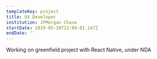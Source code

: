 ```yaml
---
templateKey: project
title: UX Developer
institution: JPMorgan Chase
startDate: 2019-05-10T22:09:01.147Z
endDate: ''
---
```

Working on greenfield project with React Native, under NDA
